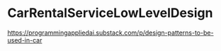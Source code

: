 # CarRentalServiceLowLevelDesign
https://programmingappliedai.substack.com/p/design-patterns-to-be-used-in-car
